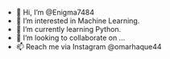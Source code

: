 - 👋 Hi, I’m @Enigma7484
- 👀 I’m interested in Machine Learning.
- 🌱 I’m currently learning Python.
- 💞️ I’m looking to collaborate on ...
- 📫 Reach me via Instagram @omarhaque44

<!---
Enigma7484/Enigma7484 is a ✨ special ✨ repository because its `README.md` (this file) appears on your GitHub profile.
You can click the Preview link to take a look at your changes.
--->
